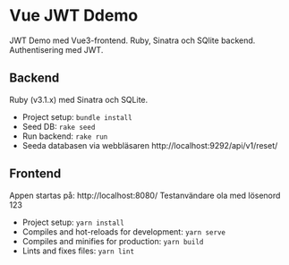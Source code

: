 # Vue JWT Ddemo
JWT Demo med Vue3-frontend. Ruby, Sinatra och SQlite backend. Authentisering med JWT.

## Backend
Ruby (v3.1.x) med Sinatra och SQLite. 

* Project setup: ```bundle install```
* Seed DB: ```rake seed```
* Run backend: ```rake run```
* Seeda databasen via webbläsaren http://localhost:9292/api/v1/reset/

## Frontend

Appen startas på: http://localhost:8080/ 
Testanvändare ola med lösenord 123

* Project setup: ```yarn install```
* Compiles and hot-reloads for development: ```yarn serve```
* Compiles and minifies for production: ```yarn build```
* Lints and fixes files: ```yarn lint```
